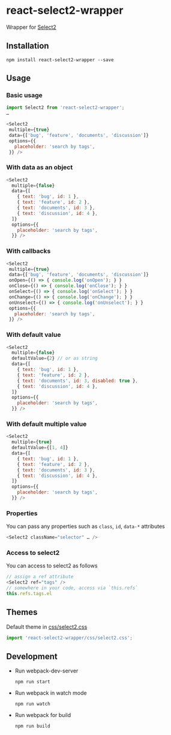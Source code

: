 # react-select2-wrapper

Wrapper for [Select2](https://select2.github.io/)

## Installation

```
npm install react-select2-wrapper --save
```

## Usage

### Basic usage

```js
import Select2 from 'react-select2-wrapper';
…

<Select2
 multiple={true}
 data={['bug', 'feature', 'documents', 'discussion']}
 options={{
   placeholder: 'search by tags',
 }} />
```

### With data as an object

```js
<Select2
  multiple={false}
  data={[
    { text: 'bug', id: 1 },
    { text: 'feature', id: 2 },
    { text: 'documents', id: 3 },
    { text: 'discussion', id: 4 },
  ]}
  options={{
    placeholder: 'search by tags',
  }} />
```

### With callbacks

```js
<Select2
 multiple={true}
 data={['bug', 'feature', 'documents', 'discussion']}
 onOpen={() => { console.log('onOpen'); } }
 onClose={() => { console.log('onClose'); } }
 onSelect={() => { console.log('onSelect'); } }
 onChange={() => { console.log('onChange'); } }
 onUnselect={() => { console.log('onUnselect'); } }
 options={{
   placeholder: 'search by tags',
 }} />
```

### With default value

```js
<Select2
  multiple={false}
  defaultValue={2} // or as string
  data={[
    { text: 'bug', id: 1 },
    { text: 'feature', id: 2 },
    { text: 'documents', id: 3, disabled: true },
    { text: 'discussion', id: 4 },
  ]}
  options={{
    placeholder: 'search by tags',
  }} />
```

### With default multiple value

```js
<Select2
  multiple={true}
  defaultValue={[1, 4]}
  data={[
    { text: 'bug', id: 1 },
    { text: 'feature', id: 2 },
    { text: 'documents', id: 3 },
    { text: 'discussion', id: 4 },
  ]}
  options={{
    placeholder: 'search by tags',
  }} />
```

### Properties

You can pass any properties such as `class`, `id`, `data-*` attributes

```js
<Select2 className="selector" … />
```

### Access to select2

You can access to select2 as follows
```js
// assign a ref attribute
<Select2 ref="tags" />
// somewhere in your code, access via `this.refs`
this.refs.tags.el
```

## Themes

Default theme in [css/select2.css](css/select2.css)

```js
import 'react-select2-wrapper/css/select2.css';
```

## Development

- Run webpack-dev-server
  ```
  npm run start
  ```

- Run webpack in watch mode
  ```
  npm run watch
  ```

- Run webpack for build
  ```
  npm run build
  ```
